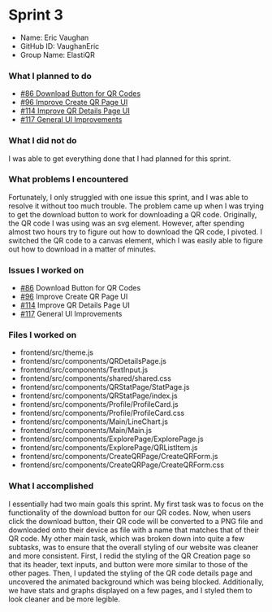 # Sprint 3

- Name: Eric Vaughan
- GitHub ID: VaughanEric
- Group Name: ElastiQR

### What I planned to do

- [#86 Download Button for QR Codes](https://github.com/ElastiQR/ElastiQR/issues/86)
- [#96 Improve Create QR Page UI](https://github.com/ElastiQR/ElastiQR/issues/96)
- [#114 Improve QR Details Page UI](https://github.com/ElastiQR/ElastiQR/issues/114)
- [#117 General UI Improvements](https://github.com/ElastiQR/ElastiQR/issues/117)

### What I did not do

I was able to get everything done that I had planned for this sprint.

### What problems I encountered

Fortunately, I only struggled with one issue this sprint, and I was able to resolve it without too much trouble. The problem came up when I was trying to get the download button to work for downloading a QR code. Originally, the QR code I was using was an svg element. However, after spending almost two hours try to figure out how to download the QR code, I pivoted. I switched the QR code to a canvas element, which I was easily able to figure out how to download in a matter of minutes.

### Issues I worked on

- [#86](https://github.com/ElastiQR/ElastiQR/issues/86) Download Button for QR Codes
- [#96](https://github.com/ElastiQR/ElastiQR/issues/96) Improve Create QR Page UI
- [#114](https://github.com/ElastiQR/ElastiQR/issues/114) Improve QR Details Page UI
- [#117](https://github.com/ElastiQR/ElastiQR/issues/117) General UI Improvements

### Files I worked on

- frontend/src/theme.js
- frontend/src/components/QRDetailsPage.js
- frontend/src/components/TextInput.js
- frontend/src/components/shared/shared.css
- frontend/src/components/QRStatPage/StatPage.js
- frontend/src/components/QRStatPage/index.js
- frontend/src/components/Profile/ProfileCard.js
- frontend/src/components/Profile/ProfileCard.css
- frontend/src/components/Main/LineChart.js
- frontend/src/components/Main/Main.js
- frontend/src/components/ExplorePage/ExplorePage.js
- frontend/src/components/ExplorePage/QRListItem.js
- frontend/src/components/CreateQRPage/CreateQRForm.js
- frontend/src/components/CreateQRPage/CreateQRForm.css

### What I accomplished

I essentially had two main goals this sprint. My first task was to focus on the functionality of the download button for our QR codes. Now, when users click the download button, their QR code will be converted to a PNG file and downloaded onto their device as file with a name that matches that of their QR code. My other main task, which was broken down into quite a few subtasks, was to ensure that the overall styling of our website was cleaner and more consistent. First, I redid the styling of the QR Creation page so that its header, text inputs, and button were more similar to those of the other pages. Then, I updated the styling of the QR code details page and uncovered the animated background which was being blocked. Additionally, we have stats and graphs displayed on a few pages, and I styled them to look cleaner and be more legible.

